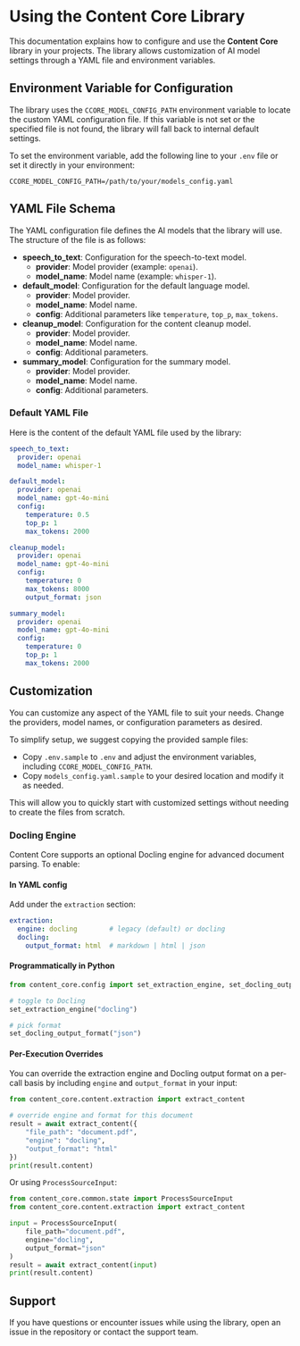 # Using the Content Core Library

This documentation explains how to configure and use the **Content Core** library in your projects. The library allows customization of AI model settings through a YAML file and environment variables.

## Environment Variable for Configuration

The library uses the `CCORE_MODEL_CONFIG_PATH` environment variable to locate the custom YAML configuration file. If this variable is not set or the specified file is not found, the library will fall back to internal default settings.

To set the environment variable, add the following line to your `.env` file or set it directly in your environment:

```
CCORE_MODEL_CONFIG_PATH=/path/to/your/models_config.yaml
```

## YAML File Schema

The YAML configuration file defines the AI models that the library will use. The structure of the file is as follows:

- **speech_to_text**: Configuration for the speech-to-text model.
  - **provider**: Model provider (example: `openai`).
  - **model_name**: Model name (example: `whisper-1`).
- **default_model**: Configuration for the default language model.
  - **provider**: Model provider.
  - **model_name**: Model name.
  - **config**: Additional parameters like `temperature`, `top_p`, `max_tokens`.
- **cleanup_model**: Configuration for the content cleanup model.
  - **provider**: Model provider.
  - **model_name**: Model name.
  - **config**: Additional parameters.
- **summary_model**: Configuration for the summary model.
  - **provider**: Model provider.
  - **model_name**: Model name.
  - **config**: Additional parameters.

### Default YAML File

Here is the content of the default YAML file used by the library:

```yaml
speech_to_text:
  provider: openai
  model_name: whisper-1

default_model:
  provider: openai
  model_name: gpt-4o-mini
  config:
    temperature: 0.5
    top_p: 1
    max_tokens: 2000

cleanup_model:
  provider: openai
  model_name: gpt-4o-mini
  config:
    temperature: 0
    max_tokens: 8000
    output_format: json

summary_model:
  provider: openai
  model_name: gpt-4o-mini
  config:
    temperature: 0
    top_p: 1
    max_tokens: 2000
```

## Customization

You can customize any aspect of the YAML file to suit your needs. Change the providers, model names, or configuration parameters as desired.

To simplify setup, we suggest copying the provided sample files:
- Copy `.env.sample` to `.env` and adjust the environment variables, including `CCORE_MODEL_CONFIG_PATH`.
- Copy `models_config.yaml.sample` to your desired location and modify it as needed.

This will allow you to quickly start with customized settings without needing to create the files from scratch.

### Docling Engine

Content Core supports an optional Docling engine for advanced document parsing. To enable:

#### In YAML config
Add under the `extraction` section:
```yaml
extraction:
  engine: docling        # legacy (default) or docling
  docling:
    output_format: html  # markdown | html | json
```

#### Programmatically in Python
```python
from content_core.config import set_extraction_engine, set_docling_output_format

# toggle to Docling
set_extraction_engine("docling")

# pick format
set_docling_output_format("json")
```

#### Per-Execution Overrides
You can override the extraction engine and Docling output format on a per-call basis by including `engine` and `output_format` in your input:

```python
from content_core.content.extraction import extract_content

# override engine and format for this document
result = await extract_content({
    "file_path": "document.pdf",
    "engine": "docling",
    "output_format": "html"
})
print(result.content)
```

Or using `ProcessSourceInput`:

```python
from content_core.common.state import ProcessSourceInput
from content_core.content.extraction import extract_content

input = ProcessSourceInput(
    file_path="document.pdf",
    engine="docling",
    output_format="json"
)
result = await extract_content(input)
print(result.content)
```

## Support

If you have questions or encounter issues while using the library, open an issue in the repository or contact the support team.
